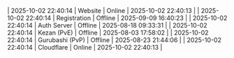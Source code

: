 | 2025-10-02 22:40:14 | Website | Online | 2025-10-02 22:40:13 |
| 2025-10-02 22:40:14 | Registration | Offline | 2025-09-09 16:40:23 |
| 2025-10-02 22:40:14 | Auth Server | Offline | 2025-08-18 09:33:31 |
| 2025-10-02 22:40:14 | Kezan (PvE) | Offline | 2025-08-03 17:58:02 |
| 2025-10-02 22:40:14 | Gurubashi (PvP) | Offline | 2025-08-23 21:44:06 |
| 2025-10-02 22:40:14 | Cloudflare | Online | 2025-10-02 22:40:13 |

